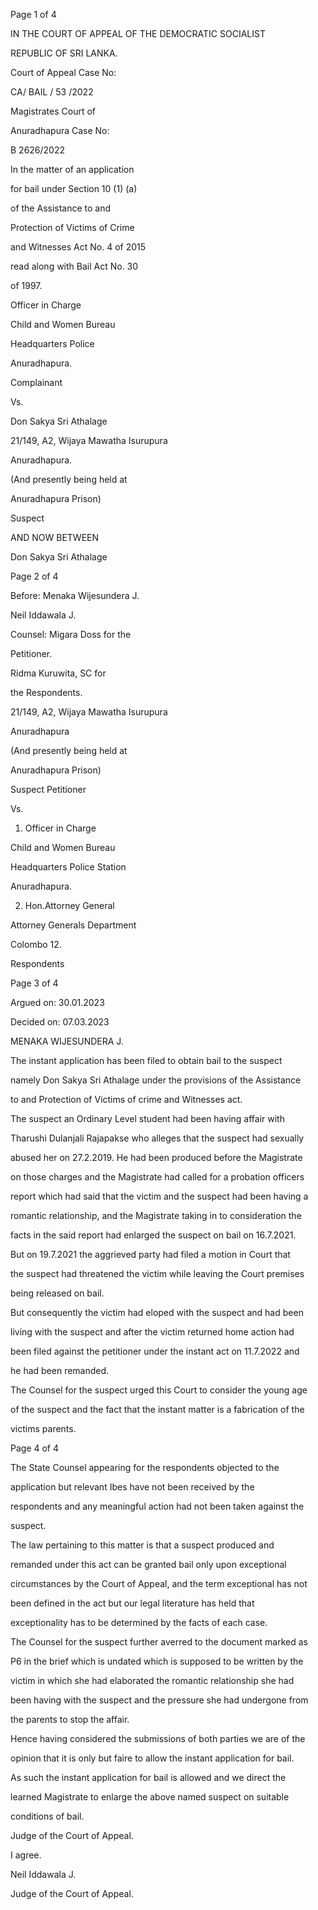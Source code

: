 Page 1 of 4

IN THE COURT OF APPEAL OF THE DEMOCRATIC SOCIALIST

REPUBLIC OF SRI LANKA.

Court of Appeal Case No:

CA/ BAIL / 53 /2022

Magistrates Court of

Anuradhapura Case No:

B 2626/2022

In the matter of an application

for bail under Section 10 (1) (a)

of the Assistance to and

Protection of Victims of Crime

and Witnesses Act No. 4 of 2015

read along with Bail Act No. 30

of 1997.

Officer in Charge

Child and Women Bureau

Headquarters Police

Anuradhapura.

Complainant

Vs.

Don Sakya Sri Athalage

21/149, A2, Wijaya Mawatha Isurupura

Anuradhapura.

(And presently being held at

Anuradhapura Prison)

Suspect

AND NOW BETWEEN

Don Sakya Sri Athalage

Page 2 of 4

Before: Menaka Wijesundera J.

Neil Iddawala J.

Counsel: Migara Doss for the

Petitioner.

Ridma Kuruwita, SC for

the Respondents.

21/149, A2, Wijaya Mawatha Isurupura

Anuradhapura

(And presently being held at

Anuradhapura Prison)

Suspect Petitioner

Vs.

1. Officer in Charge

Child and Women Bureau

Headquarters Police Station

Anuradhapura.

2. Hon.Attorney General

Attorney Generals Department

Colombo 12.

Respondents

Page 3 of 4

Argued on: 30.01.2023

Decided on: 07.03.2023

MENAKA WIJESUNDERA J.

The instant application has been filed to obtain bail to the suspect

namely Don Sakya Sri Athalage under the provisions of the Assistance

to and Protection of Victims of crime and Witnesses act.

The suspect an Ordinary Level student had been having affair with

Tharushi Dulanjali Rajapakse who alleges that the suspect had sexually

abused her on 27.2.2019. He had been produced before the Magistrate

on those charges and the Magistrate had called for a probation officers

report which had said that the victim and the suspect had been having a

romantic relationship, and the Magistrate taking in to consideration the

facts in the said report had enlarged the suspect on bail on 16.7.2021.

But on 19.7.2021 the aggrieved party had filed a motion in Court that

the suspect had threatened the victim while leaving the Court premises

being released on bail.

But consequently the victim had eloped with the suspect and had been

living with the suspect and after the victim returned home action had

been filed against the petitioner under the instant act on 11.7.2022 and

he had been remanded.

The Counsel for the suspect urged this Court to consider the young age

of the suspect and the fact that the instant matter is a fabrication of the

victims parents.

Page 4 of 4

The State Counsel appearing for the respondents objected to the

application but relevant Ibes have not been received by the

respondents and any meaningful action had not been taken against the

suspect.

The law pertaining to this matter is that a suspect produced and

remanded under this act can be granted bail only upon exceptional

circumstances by the Court of Appeal, and the term exceptional has not

been defined in the act but our legal literature has held that

exceptionality has to be determined by the facts of each case.

The Counsel for the suspect further averred to the document marked as

P6 in the brief which is undated which is supposed to be written by the

victim in which she had elaborated the romantic relationship she had

been having with the suspect and the pressure she had undergone from

the parents to stop the affair.

Hence having considered the submissions of both parties we are of the

opinion that it is only but faire to allow the instant application for bail.

As such the instant application for bail is allowed and we direct the

learned Magistrate to enlarge the above named suspect on suitable

conditions of bail.

Judge of the Court of Appeal.

I agree.

Neil Iddawala J.

Judge of the Court of Appeal.
